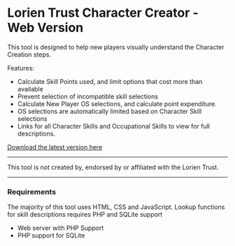 # Lorien Trust Character Creator - Web Version

This tool is designed to help new players visually understand the Character Creation steps. 

Features:
* Calculate Skill Points used, and limit options that cost more than available
* Prevent selection of incompatible skill selections
* Calculate New Player OS selections, and calculate point expenditure.
* OS selections are automatically limited based on Character Skill selections
* Links for all Character Skills and Occupational Skills to view for full descriptions.

[Download the latest version here](https://github.com/jonjim/LT-CharacterCreator-Web/releases/latest)

------

This tool is not created by, endorsed by or affiliated with the Lorien Trust.

------

### Requirements

The majority of this tool uses HTML, CSS and JavaScript. Lookup functions for skill descriptions requires PHP and SQLite support

* Web server with PHP Support
* PHP support for SQLite
